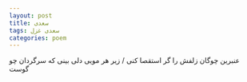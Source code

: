 ```yaml
---
layout: post
title: سعدی
tags: سعدی غزل
categories: poem
---
```


عنبرین چوگان زلفش را گر استقصا کنی / زیر هر مویی دلی بینی که سرگردان چو گوست
